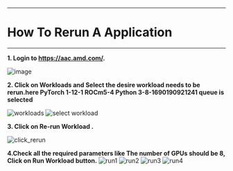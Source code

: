 ***

# How To Rerun A Application

***

 **1. Login to https://aac.amd.com/.**
    
   ![image](https://github.com/amddcgpuce/AMDAcceleratorCloudGuides/assets/137475062/d62dc96e-e37a-42b3-9b0e-72445014a621)

 **2. Click on Workloads and Select the desire workload needs to be rerun.here PyTorch 1-12-1 ROCm5-4 Python 3-8-1690190921241 queue is selected**
 
   ![workloads](https://github.com/gurumohan123/AMDAcceleratorCloudGuides/assets/137781570/86c8bf16-24b4-49b5-b053-b6cb87cf58e8)
   ![select workload](https://github.com/gurumohan123/AMDAcceleratorCloudGuides/assets/137781570/0ac283ad-2aae-40d1-af2c-fa5f867d1c31)

**3. Click on Re-run Workload .**

![click_rerun](https://github.com/gurumohan123/AMDAcceleratorCloudGuides/assets/137781570/f438a52e-05ac-43d8-ab29-54d33024af35)

**4.Check all the required parameters like The number of GPUs should be 8, Click on Run Workload button.**
![run1](https://github.com/gurumohan123/AMDAcceleratorCloudGuides/assets/137781570/ff1ab03d-ec8b-480e-977e-e48d24d467e6)
![run2](https://github.com/gurumohan123/AMDAcceleratorCloudGuides/assets/137781570/b32925d3-616c-46ab-968b-a04f71bee3c4)
![run3](https://github.com/gurumohan123/AMDAcceleratorCloudGuides/assets/137781570/6600ff7e-55c0-4709-a60e-b903695a0d53)
![run4](https://github.com/gurumohan123/AMDAcceleratorCloudGuides/assets/137781570/c73b6da3-7bf9-4636-888a-6009ce9474c2)










